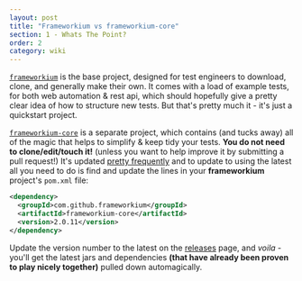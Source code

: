 ```yaml
---
layout: post
title: "Frameworkium vs frameworkium-core"
section: 1 - Whats The Point?
order: 2
category: wiki
---
```

[`frameworkium`](https://github.com/Frameworkium/frameworkium) is the base project, designed for test engineers to download, clone, and generally make their own. It comes with a load of example tests, for both web automation & rest api, which should hopefully give a pretty clear idea of how to structure new tests. But that's pretty much it - it's just a quickstart project.

[`frameworkium-core`](https://github.com/Frameworkium/frameworkium-core) is a separate project, which contains (and tucks away) all of the magic that helps to simplify & keep tidy your tests. **You do not need to clone/edit/touch it!** (unless you want to help improve it by submitting a pull request!)
It's updated [pretty frequently](https://github.com/Frameworkium/frameworkium-core/releases) and to update to using the latest all you need to do is find and update the lines in your **frameworkium** project's `pom.xml` file:

``` xml
<dependency>
  <groupId>com.github.frameworkium</groupId>
  <artifactId>frameworkium-core</artifactId>
  <version>2.0.11</version>
</dependency>
```

Update the version number to the latest on the [releases](https://github.com/Frameworkium/frameworkium-core/releases) page, and _voila_ - you'll get the latest jars and dependencies **(that have already been proven to play nicely together)** pulled down automagically.
